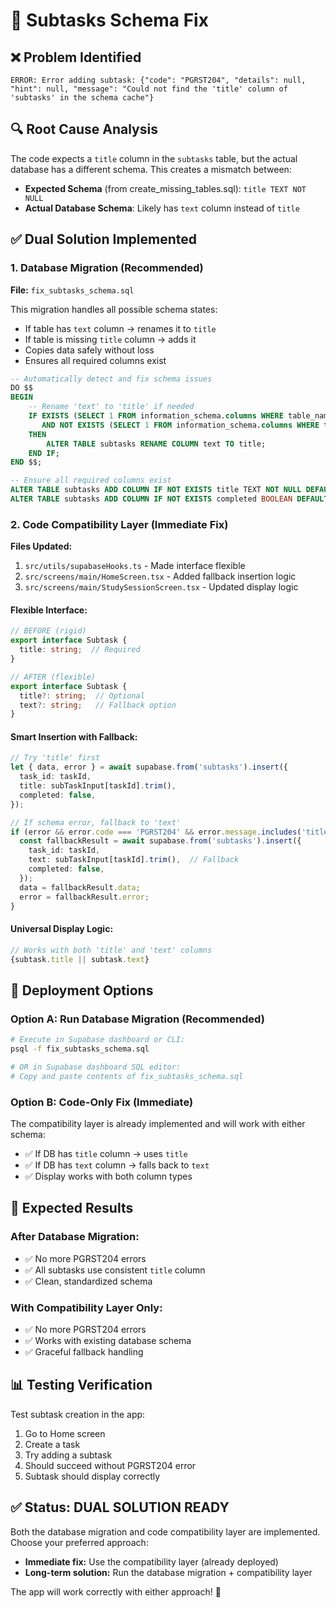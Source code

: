 # 🔧 Subtasks Schema Fix

## ❌ **Problem Identified**
```
ERROR: Error adding subtask: {"code": "PGRST204", "details": null, "hint": null, "message": "Could not find the 'title' column of 'subtasks' in the schema cache"}
```

## 🔍 **Root Cause Analysis**

The code expects a `title` column in the `subtasks` table, but the actual database has a different schema. This creates a mismatch between:

- **Expected Schema** (from create_missing_tables.sql): `title TEXT NOT NULL`
- **Actual Database Schema**: Likely has `text` column instead of `title`

## ✅ **Dual Solution Implemented**

### **1. Database Migration (Recommended)**

**File:** `fix_subtasks_schema.sql`

This migration handles all possible schema states:
- If table has `text` column → renames it to `title`
- If table is missing `title` column → adds it
- Copies data safely without loss
- Ensures all required columns exist

```sql
-- Automatically detect and fix schema issues
DO $$
BEGIN
    -- Rename 'text' to 'title' if needed
    IF EXISTS (SELECT 1 FROM information_schema.columns WHERE table_name = 'subtasks' AND column_name = 'text')
       AND NOT EXISTS (SELECT 1 FROM information_schema.columns WHERE table_name = 'subtasks' AND column_name = 'title')
    THEN
        ALTER TABLE subtasks RENAME COLUMN text TO title;
    END IF;
END $$;

-- Ensure all required columns exist
ALTER TABLE subtasks ADD COLUMN IF NOT EXISTS title TEXT NOT NULL DEFAULT '';
ALTER TABLE subtasks ADD COLUMN IF NOT EXISTS completed BOOLEAN DEFAULT FALSE;
```

### **2. Code Compatibility Layer (Immediate Fix)**

**Files Updated:**
1. `src/utils/supabaseHooks.ts` - Made interface flexible
2. `src/screens/main/HomeScreen.tsx` - Added fallback insertion logic
3. `src/screens/main/StudySessionScreen.tsx` - Updated display logic

#### **Flexible Interface:**
```typescript
// BEFORE (rigid)
export interface Subtask {
  title: string;  // Required
}

// AFTER (flexible)
export interface Subtask {
  title?: string;  // Optional
  text?: string;   // Fallback option
}
```

#### **Smart Insertion with Fallback:**
```typescript
// Try 'title' first
let { data, error } = await supabase.from('subtasks').insert({
  task_id: taskId,
  title: subTaskInput[taskId].trim(),
  completed: false,
});

// If schema error, fallback to 'text'
if (error && error.code === 'PGRST204' && error.message.includes('title')) {
  const fallbackResult = await supabase.from('subtasks').insert({
    task_id: taskId,
    text: subTaskInput[taskId].trim(),  // Fallback
    completed: false,
  });
  data = fallbackResult.data;
  error = fallbackResult.error;
}
```

#### **Universal Display Logic:**
```typescript
// Works with both 'title' and 'text' columns
{subtask.title || subtask.text}
```

## 🚀 **Deployment Options**

### **Option A: Run Database Migration (Recommended)**
```bash
# Execute in Supabase dashboard or CLI:
psql -f fix_subtasks_schema.sql

# OR in Supabase dashboard SQL editor:
# Copy and paste contents of fix_subtasks_schema.sql
```

### **Option B: Code-Only Fix (Immediate)**
The compatibility layer is already implemented and will work with either schema:
- ✅ If DB has `title` column → uses `title`
- ✅ If DB has `text` column → falls back to `text`
- ✅ Display works with both column types

## 🧪 **Expected Results**

### **After Database Migration:**
- ✅ No more PGRST204 errors
- ✅ All subtasks use consistent `title` column
- ✅ Clean, standardized schema

### **With Compatibility Layer Only:**
- ✅ No more PGRST204 errors
- ✅ Works with existing database schema
- ✅ Graceful fallback handling

## 📊 **Testing Verification**

Test subtask creation in the app:
1. Go to Home screen
2. Create a task
3. Try adding a subtask
4. Should succeed without PGRST204 error
5. Subtask should display correctly

## ✅ **Status: DUAL SOLUTION READY**

Both the database migration and code compatibility layer are implemented. Choose your preferred approach:

- **Immediate fix:** Use the compatibility layer (already deployed)
- **Long-term solution:** Run the database migration + compatibility layer

The app will work correctly with either approach! 🎯
